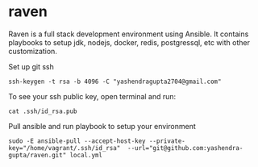# raven
Raven is a full stack development environment using Ansible. It contains playbooks to setup jdk, nodejs, docker, redis, postgressql, etc with other customization. 

Set up git ssh

```shell
ssh-keygen -t rsa -b 4096 -C "yashendragupta2704@gmail.com"
```

To see your ssh public key, open terminal and run:
```shell
cat .ssh/id_rsa.pub
```

Pull ansible and run playbook to setup your environment
```shell
sudo -E ansible-pull --accept-host-key --private-key="/home/vagrant/.ssh/id_rsa"  --url="git@github.com:yashendra-gupta/raven.git" local.yml
```